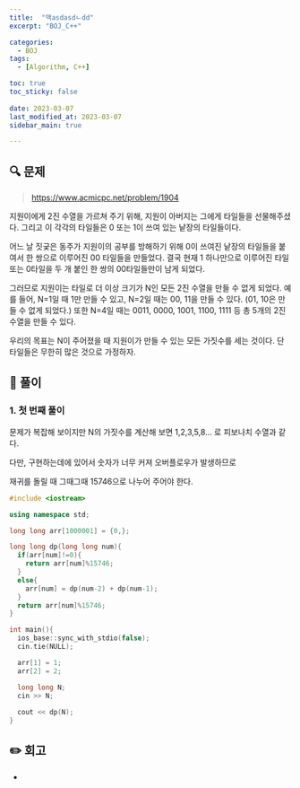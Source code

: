 ```yaml
---
title:  "맥asdasdㄴdd"
excerpt: "BOJ_C++"

categories:
  - BOJ
tags:
  - [Algorithm, C++]

toc: true
toc_sticky: false
 
date: 2023-03-07
last_modified_at: 2023-03-07
sidebar_main: true

---
```

<!--
문제 🔍
풀이 🎯 ⭕ ❌
주의할 점 🚨
짚고갈 점 ✏️
기타 🔥🌝🪐🔔
-->
## 🔍 문제
> <https://www.acmicpc.net/problem/1904>
<div class="notice" markdown="1">
지원이에게 2진 수열을 가르쳐 주기 위해, 지원이 아버지는 그에게 타일들을 선물해주셨다. 그리고 이 각각의 타일들은 0 또는 1이 쓰여 있는 낱장의 타일들이다.

어느 날 짓궂은 동주가 지원이의 공부를 방해하기 위해 0이 쓰여진 낱장의 타일들을 붙여서 한 쌍으로 이루어진 00 타일들을 만들었다. 결국 현재 1 하나만으로 이루어진 타일 또는 0타일을 두 개 붙인 한 쌍의 00타일들만이 남게 되었다.

그러므로 지원이는 타일로 더 이상 크기가 N인 모든 2진 수열을 만들 수 없게 되었다. 예를 들어, N=1일 때 1만 만들 수 있고, N=2일 때는 00, 11을 만들 수 있다. (01, 10은 만들 수 없게 되었다.) 또한 N=4일 때는 0011, 0000, 1001, 1100, 1111 등 총 5개의 2진 수열을 만들 수 있다.

우리의 목표는 N이 주어졌을 때 지원이가 만들 수 있는 모든 가짓수를 세는 것이다. 단 타일들은 무한히 많은 것으로 가정하자.
</div>

## 🎯 풀이
### 1. 첫 번째 풀이
문제가 복잡해 보이지만 N의 가짓수를 계산해 보면 1,2,3,5,8... 로 피보나치 수열과 같다.

다만, 구현하는데에 있어서 숫자가 너무 커져 오버플로우가 발생하므로

재귀를 돌릴 때 그때그때 15746으로 나누어 주어야 한다.
```cpp
#include <iostream>

using namespace std;

long long arr[1000001] = {0,};

long long dp(long long num){
  if(arr[num]!=0){
    return arr[num]%15746;
  }
  else{
    arr[num] = dp(num-2) + dp(num-1);
  }
  return arr[num]%15746;
}

int main(){
  ios_base::sync_with_stdio(false);
  cin.tie(NULL);

  arr[1] = 1;
  arr[2] = 2;

  long long N;
  cin >> N;
  
  cout << dp(N);
}
```
## ✏️ 회고
-